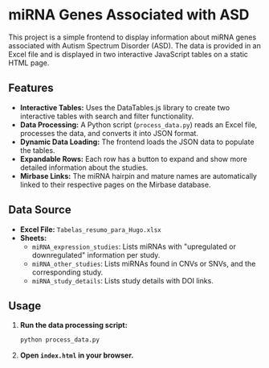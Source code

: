 # miRNA Genes Associated with ASD

This project is a simple frontend to display information about miRNA genes associated with Autism Spectrum Disorder (ASD). The data is provided in an Excel file and is displayed in two interactive JavaScript tables on a static HTML page.

## Features

*   **Interactive Tables:** Uses the DataTables.js library to create two interactive tables with search and filter functionality.
*   **Data Processing:** A Python script (`process_data.py`) reads an Excel file, processes the data, and converts it into JSON format.
*   **Dynamic Data Loading:** The frontend loads the JSON data to populate the tables.
*   **Expandable Rows:** Each row has a button to expand and show more detailed information about the studies.
*   **Mirbase Links:** The miRNA hairpin and mature names are automatically linked to their respective pages on the Mirbase database.

## Data Source

*   **Excel File:** `Tabelas_resumo_para_Hugo.xlsx`
*   **Sheets:**
    *   `miRNA_expression_studies`: Lists miRNAs with "upregulated or downregulated" information per study.
    *   `miRNA_other_studies`: Lists miRNAs found in CNVs or SNVs, and the corresponding study.
    *   `miRNA_study_details`: Lists study details with DOI links.

## Usage

1.  **Run the data processing script:**

    ```bash
    python process_data.py
    ```

2.  **Open `index.html` in your browser.**